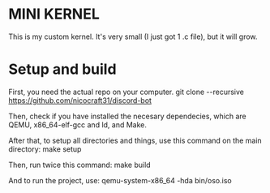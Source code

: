 # MINI KERNEL

This is my custom kernel. It's very small (I just got 1 .c file), but it will grow.

# Setup and build

First, you need the actual repo on your computer.
        git clone --recursive https://github.com/nicocraft31/discord-bot

Then, check if you have installed the necesary dependecies, which are QEMU, x86_64-elf-gcc and ld, and Make.

After that, to setup all directories and things, use this command on the main directory:
        make setup

Then, run twice this command:
        make build

And to run the project, use:
        qemu-system-x86_64 -hda bin/oso.iso